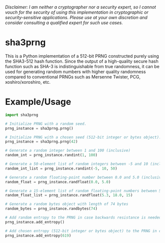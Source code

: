 *Disclaimer: I am neither a cryptographer nor a security expert, so I cannot vouch for the security of using this implementation in cryptographic or security-sensitive applications. Please use at your own discretion and consider consulting a qualified expert for such use cases.*

# sha3prng
This is a Python implementation of a 512-bit PRNG constructed purely using the SHA3-512 hash function. Since the output of a high-quality secure hash function such as SHA-3 is indistinguishable from true randomness, it can be used for generating random numbers with higher quality randomness compared to conventional PRNGs such as Mersenne Twister, PCG, xoshiro/xoroshiro, etc.

# Example/Usage
```python
import sha3prng

# Initialize PRNG with a random seed.
prng_instance = sha3prng.prng()

# Initialize PRNG with a chosen seed (512-bit integer or bytes object).
prng_instance = sha3prng.prng(42)

# Generate a random integer between 1 and 100 (inclusive)
random_int = prng_instance.randint(1, 100)

# Generate a 50-element list of random integers between -5 and 10 (inclusive)
random_int_list = prng_instance.randint(-5, 10, 50)

# Generate a random floating-point number between 0.0 and 5.0 (inclusive)
random_float = prng_instance.randfloat(0.0, 5.0)

# Generate a 15-element list of random floating-point numbers between 5.3 and 18.0 (inclusive)
random_float_list = prng_instance.randfloat(5.3, 18.0, 15)

# Generate a random bytes object with length of 74 bytes
random_bytes = prng_instance.randbytes(74)

# Add random entropy to the PRNG in case backwards resistance is needed.
prng_instance.add_entropy()

# Add chosen entropy (512-bit integer or bytes object) to the PRNG in case backwards resistance is needed.
prng_instance.add_entropy(619)

```

